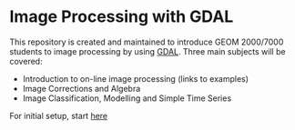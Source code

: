# **Image Processing with GDAL**

This repository is created and maintained to introduce GEOM 2000/7000 students to image processing by using 
[GDAL](http://www.gdal.org/). Three main subjects will be covered:

- Introduction to on-line image processing (links to examples)
- Image Corrections and Algebra 
- Image Classification, Modelling and Simple Time Series

For initial setup, start [here](https://github.com/RSRCsupport/Image_Processing/blob/master/Initial_Settings/1.%20Setting%20GDAL%20with%20Anaconda.md)



